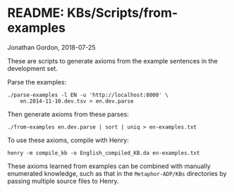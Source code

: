 # README: KBs/Scripts/from-examples
Jonathan Gordon, 2018-07-25

These are scripts to generate axioms from the example sentences in the
development set.

Parse the examples:

    ./parse-examples -l EN -u 'http://localhost:8000' \
        en.2014-11-10.dev.tsv > en.dev.parse

Then generate axioms from these parses:

    ./from-examples en.dev.parse | sort | uniq > en-examples.txt

To use these axioms, compile with Henry:

    henry -m compile_kb -o English_compiled_KB.da en-examples.txt

These axioms learned from examples can be combined with manually
enumerated knowledge, such as that in the `Metaphor-ADP/KBs` directories
by passing multiple source files to Henry.
